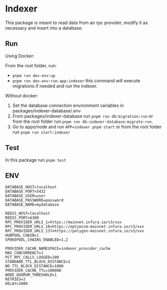 # Indexer
This package is meant to read data from an rpc provider, modify it as necessary and insert into a database.

## Run
Using Docker:

From the root folder, run:
- `pnpm run dev-env:up`
- `pnpm run dev-env:run-app:indexer` this command will execute migrations if needed and run the indexer.


Without docker:

1. Set the database connection environment variables in packages/indexer-database/.env
2. From packages/indexer-database run `pnpm run db:migration:run` or from the root folder run `pnpm run db:indexer-database:migrate:run`.
3. Go to apps/node and run `APP=indexer pnpm start` or from the root folder run `pnpm run start:indexer`

## Test
In this package run `pnpm test`

## ENV
```
DATABASE_HOST=localhost
DATABASE_PORT=5432
DATABASE_USER=user
DATABASE_PASSWORD=password
DATABASE_NAME=mydatabase

REDIS_HOST=localhost
REDIS_PORT=6380
RPC_PROVIDER_URLS_1=https://mainnet.infura.io/v3/xxx
RPC_PROVIDER_URLS_10=https://optimism-mainnet.infura.io/v3/xxx
RPC_PROVIDER_URLS_137=https://polygon-mainnet.infura.io/v3/xxx
HUBPOOL_CHAIN=1
SPOKEPOOL_CHAINS_ENABLED=1,2

PROVIDER_CACHE_NAMESPACE=indexer_provider_cache
MAX_CONCURRENCY=1
PCT_RPC_CALLS_LOGGED=100
STANDARD_TTL_BLOCK_DISTANCE=1
NO_TTL_BLOCK_DISTANCE=1000
PROVIDER_CACHE_TTL=100000
NODE_QUORUM_THRESHOLD=1
RETRIES=2
DELAY=1000
```
